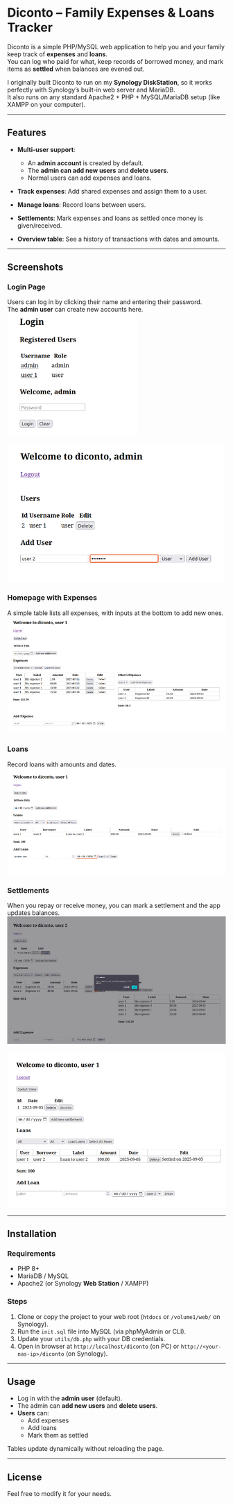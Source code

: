 # Diconto – Family Expenses & Loans Tracker

Diconto is a simple PHP/MySQL web application to help you and your family keep track of **expenses** and **loans**.  
You can log who paid for what, keep records of borrowed money, and mark items as **settled** when balances are evened out.  

I originally built Diconto to run on my **Synology DiskStation**, so it works perfectly with Synology’s built-in web server and MariaDB.  
It also runs on any standard Apache2 + PHP + MySQL/MariaDB setup (like XAMPP on your computer).  

---

## Features

- **Multi-user support**:  
  - An **admin account** is created by default.  
  - The **admin can add new users** and **delete users**.
  - Normal users can add expenses and loans.  

- **Track expenses**: Add shared expenses and assign them to a user.  
- **Manage loans**: Record loans between users.  
- **Settlements**: Mark expenses and loans as settled once money is given/received.  
- **Overview table**: See a history of transactions with dates and amounts. 

---

## Screenshots

### Login Page
Users can log in by clicking their name and entering their password.  
The **admin user** can create new accounts here.  
![Login Screenshot](doc/img001.png)

![Add account screenshot](doc/img002.png)

### Homepage with Expenses
A simple table lists all expenses, with inputs at the bottom to add new ones.  
![Expenses Screenshot](doc/img003.png)

### Loans
Record loans with amounts and dates.  
![Loans Screenshot](doc/img004.png)

### Settlements
When you repay or receive money, you can mark a settlement and the app updates balances.  
![Settlements Screenshot](doc/img005.png)

![Settlements Screenshot](doc/img006.png)

---

## Installation

### Requirements
- PHP 8+
- MariaDB / MySQL
- Apache2 (or Synology **Web Station** / XAMPP)

### Steps
1. Clone or copy the project to your web root (`htdocs` or `/volume1/web/` on Synology).  
2. Run the `init.sql` file into MySQL (via phpMyAdmin or CLI).  
3. Update your `utils/db.php` with your DB credentials.  
4. Open in browser at `http://localhost/diconto` (on PC) or `http://<your-nas-ip>/diconto` (on Synology).  

---

## Usage
- Log in with the **admin user** (default).  
- The admin can **add new users** and **delete users**.  
- **Users** can:
  - Add expenses  
  - Add loans  
  - Mark them as settled  

Tables update dynamically without reloading the page.  

---

## License
Feel free to modify it for your needs.
